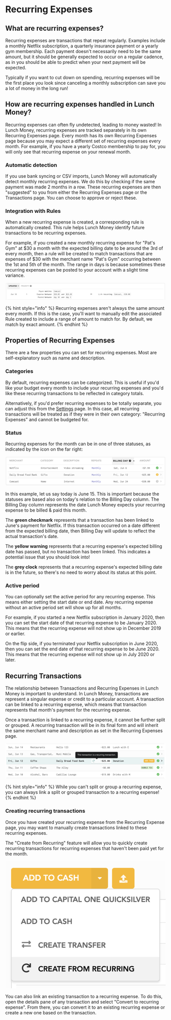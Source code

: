 # Recurring Expenses

## What are recurring expenses?

Recurring expenses are transactions that repeat regularly. Examples include a monthly Netflix subscription, a quarterly insurance payment or a yearly gym membership. Each payment doesn't necessarily need to be the same amount, but it should be generally expected to occur on a regular cadence, as in you should be able to predict when your next payment will be expected.

Typically if you want to cut down on spending, recurring expenses will be the first place you look since canceling a monthly subscription can save you a lot of money in the long run!

## How are recurring expenses handled in Lunch Money?

Recurring expenses can often fly undetected, leading to money wasted! In Lunch Money, recurring expenses are tracked separately in its own Recurring Expenses page. Every month has its own Recurring Expenses page because you may expect a different set of recurring expenses every month. For example, if you have a yearly Costco membership to pay for, you will only see that recurring expense on your renewal month.

### Automatic detection

If you use bank syncing or CSV imports, Lunch Money will automatically detect monthly recurring expenses. We do this by checking if the same payment was made 2 months in a row. These recurring expenses are then "suggested" to you from either the Recurring Expenses page or the Transactions page. You can choose to approve or reject these.

### Integration with Rules

When a new recurring expense is created, a corresponding rule is automatically created. This rule helps Lunch Money identify future transactions to be recurring expenses. 

For example, if you created a new monthly recurring expense for "Pat's Gym" at $30 a month with the expected billing date to be around the 3rd of every month, then a rule will be created to match transactions that are expenses of $30 with the merchant name "Pat's Gym" occurring between the 1st and 5th of the month. The range in days is because sometimes these recurring expenses can be posted to your account with a slight time variance.

![](../.gitbook/assets/screen-shot-2020-06-20-at-2.24.56-pm.png)

{% hint style="info" %}
Recurring expenses aren't always the same amount every month. If this is the case, you'll want to manually edit the associated Rule created to include a range of amount to match for. By default, we match by exact amount.
{% endhint %}

## Properties of Recurring Expenses

There are a few properties you can set for recurring expenses. Most are self-explanatory such as name and description.

### Categories

By default, recurring expenses can be categorized. This is useful if you'd like your budget every month to include your recurring expenses and you'd like these recurring transactions to be reflected in category totals.

Alternatively, if you'd prefer recurring expenses to be totally separate, you can adjust this from the [Settings](https://my.lunchmoney.app/settings) page. In this case, all recurring transactions will be treated as if they were in their own category: "Recurring Expenses" and cannot be budgeted for.

### Status

Recurring expenses for the month can be in one of three statuses, as indicated by the icon on the far right:

![](../.gitbook/assets/screen-shot-2020-06-20-at-1.31.10-pm.png)

In this example, let us say today is June 15. This is important because the statuses are based also on today's relation to the Billing Day column. The Billing Day column represents the date Lunch Money expects your recurring expense to be billed & paid this month.

The **green checkmark** represents that a transaction has been linked to June's payment for Netflix. If this transaction occurred on a date different from the expected billing date, then Billing Day will update to reflect the actual transaction's date.

The **yellow warning** represents that a recurring expense's expected billing date has passed, but no transaction has been linked. This indicates a potential issue that you should look into! 

The **grey clock** represents that a recurring expense's expected billing date is in the future, so there's no need to worry about its status at this point.

### Active period

You can optionally set the active period for any recurring expense. This means either setting the start date or end date. Any recurring expense without an active period set will show up for all months.

For example, if you started a new Netflix subscription in January 2020, then you can set the start date of that recurring expense to be January 2020. This means that the recurring expense will not show up in December 2019 or earlier.

On the flip side, if you terminated your Netflix subscription in June 2020, then you can set the end date of that recurring expense to be June 2020. This means that the recurring expense will not show up in July 2020 or later.

## Recurring Transactions

The relationship between Transactions and Recurring Expenses in Lunch Money is important to understand. In Lunch Money, transactions are represent a singular expense or credit to a particular account. A transaction can be linked to a recurring expense, which means that transaction represents that month's payment for the recurring expense. 

Once a transaction is linked to a recurring expense, it cannot be further split or grouped. A recurring transaction will be in its final form and will inherit the same merchant name and description as set in the Recurring Expenses page.

![A recurring transaction will show a recurring icon next to the amount](../.gitbook/assets/screen-shot-2020-06-20-at-1.14.31-pm.png)

{% hint style="info" %}
While you can't split or group a recurring expense, you can always link a split or grouped transaction to a recurring expense!
{% endhint %}

### Creating recurring transactions

Once you have created your recurring expense from the Recurring Expense page, you may want to manually create transactions linked to these recurring expenses. 

The "Create from Recurring" feature will allow you to quickly create recurring transactions for recurring expenses that haven't been paid yet for the month.

![](../.gitbook/assets/screen-shot-2020-06-20-at-1.15.53-pm.png)

You can also link an existing transaction to a recurring expense. To do this, open the details pane of any transaction and select "Convert to recurring expense". From there, you can convert it to an existing recurring expense or create a new one based on the transaction.

